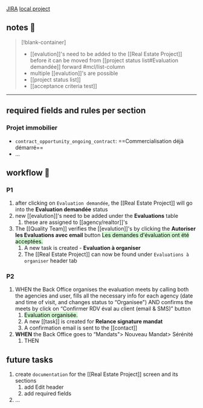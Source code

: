 [JIRA](https://avivgroup.atlassian.net/browse/LUNA-226)
[local project](http://localhost:8001/contacts/6529808/projects/2081060465/edit?success%5B%5D=)

## notes 📔

> [!blank-container]
>- [[evalution]]'s need to be added to the [[Real Estate Project]] before it can be moved from [[project status list#Evaluation demandée]] forward #mcl/list-column
>- multiple [[evalution]]'s are possible
>- [[project status list]]
>- [[acceptance criteria test]]

---
## required fields and rules per section

### **Projet immobilier**
-  `contract_opportunity_ongoing_contract`: ==Commercialisation déjà démarré==
- ...

## workflow 💮

### P1
1.  after clicking on `Evaluation demandée`, the [[Real Estate Project]] will go into the **Evaluation demandée** status
2. new [[evalution]]'s need to be added under the **Evaluations** table
	1. these are assigned to [[agency/realtor]]'s
3. The [[Quality Team]] verifies the [[evalution]]'s by clicking the **Autoriser les Evaluations avec email** button
	 <mark style="background: #BBFABBA6;">Les demandes d'évaluation ont été acceptées.</mark>
	1. A new task is created - **Evaluation à organiser**
	2. The [[Real Estate Project]] can now be found under `Evaluations à organiser` header tab

### P2
1. WHEN the Back Office organises the evaluation meets by calling both the agencies and user,
fills all the necessary info for each agency (date and time of visit, and changes status to “Organisee")
AND confirms the meets by click on “Confirmer RDV éval au client (email & SMS)” button
	1. <mark style="background: #BBFABBA6;">Evaluation organisée.</mark>
	2. A new [[task]] is created for **Relance signature mandat**
	3. A confirmation email is sent to the [[contact]]
2. **WHEN** the Back Office goes to “Mandats"> Nouveau Mandat> Sérénité
	1. THEN

## future tasks
1. create `documentation` for the [[Real Estate Project]] screen and its sections
	1. add Edit header
	2. add required fields
2. ...